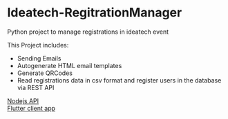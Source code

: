 # Ideatech-RegitrationManager
Python project to manage registrations in ideatech event 

This Project includes:
- Sending Emails
- Autogenerate HTML email templates
- Generate QRCodes
- Read registrations data in csv format and register users in the database via REST API

[Nodejs API](https://github.com/amir-coder/Ideatech-registrations-server)   
[Flutter client app](https://github.com/amir-coder/Ideatech-RegitrationManager)
